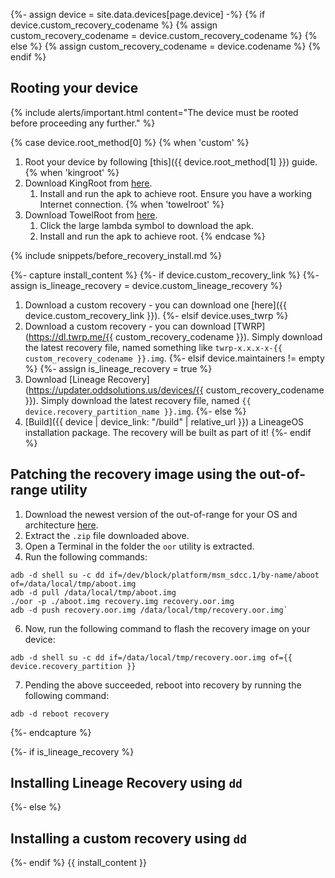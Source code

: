 {%- assign device = site.data.devices[page.device] -%}
{% if device.custom_recovery_codename %}
{% assign custom_recovery_codename = device.custom_recovery_codename %}
{% else %}
{% assign custom_recovery_codename = device.codename %}
{% endif %}

## Rooting your device

{% include alerts/important.html content="The device must be rooted before proceeding any further." %}

{% case device.root_method[0] %}
{% when 'custom' %}
1. Root your device by following [this]({{ device.root_method[1] }}) guide.
{% when 'kingroot' %}
1. Download KingRoot from [here](https://kingroot.net/).
   1. Install and run the apk to achieve root. Ensure you have a working Internet connection.
{% when 'towelroot' %}
1. Download TowelRoot from [here](https://towelroot.com/).
   1. Click the large lambda symbol to download the apk.
   2. Install and run the apk to achieve root.
{% endcase %}

{% include snippets/before_recovery_install.md %}

{%- capture install_content %}
{%- if device.custom_recovery_link %}
{%- assign is_lineage_recovery = device.custom_lineage_recovery %}
1. Download a custom recovery - you can download one [here]({{ device.custom_recovery_link }}).
{%- elsif device.uses_twrp %}
1. Download a custom recovery - you can download [TWRP](https://dl.twrp.me/{{ custom_recovery_codename }}). Simply download the latest recovery file, named something like `twrp-x.x.x-x-{{ custom_recovery_codename }}.img`.
{%- elsif device.maintainers != empty %}
{%- assign is_lineage_recovery = true %}
1. Download [Lineage Recovery](https://updater.oddsolutions.us/devices/{{ custom_recovery_codename }}). Simply download the latest recovery file, named `{{ device.recovery_partition_name }}.img`.
{%- else %}
1. [Build]({{ device | device_link: "/build" | relative_url }}) a LineageOS installation package. The recovery will be built as part of it!
{%- endif %}

## Patching the recovery image using the out-of-range utility

1. Download the newest version of the out-of-range for your OS and architecture [here](https://github.com/jb881122/out-of-range/releases/latest).
2. Extract the `.zip` file downloaded above.
3. Open a Terminal in the folder the `oor` utility is extracted.
4. Run the following commands:
```
adb -d shell su -c dd if=/dev/block/platform/msm_sdcc.1/by-name/aboot of=/data/local/tmp/aboot.img
adb -d pull /data/local/tmp/aboot.img
./oor -p ./aboot.img recovery.img recovery.oor.img
adb -d push recovery.oor.img /data/local/tmp/recovery.oor.img`
```
6. Now, run the following command to flash the recovery image on your device:
```
adb -d shell su -c dd if=/data/local/tmp/recovery.oor.img of={{ device.recovery_partition }}
```
7. Pending the above succeeded, reboot into recovery by running the following command:
```
adb -d reboot recovery
```
{%- endcapture %}

{%- if is_lineage_recovery %}
## Installing Lineage Recovery using `dd`
{%- else %}
## Installing a custom recovery using `dd`
{%- endif %}
{{ install_content }}
